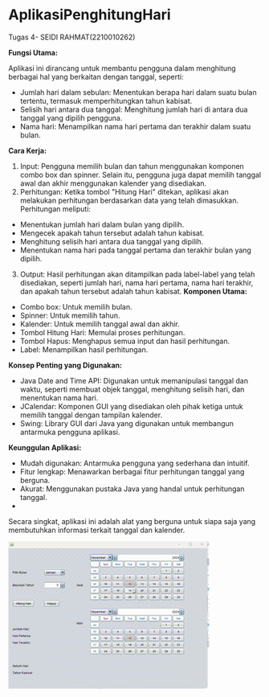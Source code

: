 # AplikasiPenghitungHari
 Tugas 4- SEIDI RAHMAT(2210010262)

**Fungsi Utama:**

Aplikasi ini dirancang untuk membantu pengguna dalam menghitung berbagai hal yang berkaitan dengan tanggal, seperti:

- Jumlah hari dalam sebulan: Menentukan berapa hari dalam suatu bulan tertentu, termasuk memperhitungkan tahun kabisat.
- Selisih hari antara dua tanggal: Menghitung jumlah hari di antara dua tanggal yang dipilih pengguna.
- Nama hari: Menampilkan nama hari pertama dan terakhir dalam suatu bulan.

**Cara Kerja:**

1. Input: Pengguna memilih bulan dan tahun menggunakan komponen combo box dan spinner. Selain itu, pengguna juga dapat memilih tanggal awal dan akhir menggunakan kalender yang disediakan.
2. Perhitungan: Ketika tombol "Hitung Hari" ditekan, aplikasi akan melakukan perhitungan berdasarkan data yang telah dimasukkan. Perhitungan meliputi:
- Menentukan jumlah hari dalam bulan yang dipilih.
- Mengecek apakah tahun tersebut adalah tahun kabisat.
- Menghitung selisih hari antara dua tanggal yang dipilih.
- Menentukan nama hari pada tanggal pertama dan terakhir bulan yang dipilih.
3. Output: Hasil perhitungan akan ditampilkan pada label-label yang telah disediakan, seperti jumlah hari, nama hari pertama, nama hari terakhir, dan apakah tahun tersebut adalah tahun kabisat.
**Komponen Utama:**

- Combo box: Untuk memilih bulan.
- Spinner: Untuk memilih tahun.
- Kalender: Untuk memilih tanggal awal dan akhir.
- Tombol Hitung Hari: Memulai proses perhitungan.
- Tombol Hapus: Menghapus semua input dan hasil perhitungan.
- Label: Menampilkan hasil perhitungan.

**Konsep Penting yang Digunakan:**

- Java Date and Time API: Digunakan untuk memanipulasi tanggal dan waktu, seperti membuat objek tanggal, menghitung selisih hari, dan menentukan nama hari.
- JCalendar: Komponen GUI yang disediakan oleh pihak ketiga untuk memilih tanggal dengan tampilan kalender.
- Swing: Library GUI dari Java yang digunakan untuk membangun antarmuka pengguna aplikasi.

**Keunggulan Aplikasi:**

- Mudah digunakan: Antarmuka pengguna yang sederhana dan intuitif.
- Fitur lengkap: Menawarkan berbagai fitur perhitungan tanggal yang berguna.
- Akurat: Menggunakan pustaka Java yang handal untuk perhitungan tanggal.
- 
Secara singkat, aplikasi ini adalah alat yang berguna untuk siapa saja yang membutuhkan informasi terkait tanggal dan kalender.
 
![Demo GIF](https://github.com/seidi255/AplikasiPenghitungHari/blob/main/IMG/RECORD%20PBO2.gif)
